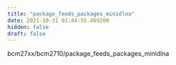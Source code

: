 ```yaml
---
title: "package_feeds_packages_minidlna"
date: 2021-10-31 01:44:55.469200
hidden: false
draft: false
---
```


bcm27xx/bcm2710/package_feeds_packages_minidlna

